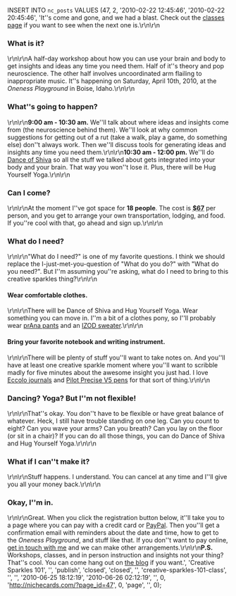 <!--
title:
created:
updated:
slug:
tags:
-->
INSERT INTO `nc_posts` VALUES (47, 2, '2010-02-22 12:45:46', '2010-02-22 
20:45:46', 'It''s come and gone, and we had a blast. Check out the <a 
href="/live/" title="Classes, workshops, and other live events I 
teach.">classes page</a> if you want to see when the next one 
is.\r\n\r\n<h3>What is it?</h3>\r\n\r\nA half-day workshop about how you can 
use your brain and body to get insights and ideas any time you need them. Half 
of it''s theory and pop neuroscience. The other half involves uncoordinated arm 
flailing to inappropriate music. It''s happening on Saturday, April 10th, 2010, 
at the <em>Oneness Playground</em> in Boise, Idaho.\r\n\r\n<h3>What''s going to 
happen?</h3>\r\n\r\n<strong>9:00 am - 10:30 am.</strong> We''ll talk about 
where ideas and insights come from (the neuroscience behind them). We''ll look 
at why common suggestions for getting out of a rut (take a walk, play a game, 
do something else) don''t always work. Then we''ll discuss tools for generating 
ideas and insights any time you need them.\r\n\r\n<strong>10:30 am - 12:00 
pm.</strong> We''ll do <a href="/dance-of-shiva/" title="What&#8217;s Dance of 
Shiva?">Dance of Shiva</a> so all the stuff we talked about gets integrated 
into your body and your brain. That way you won''t lose it. Plus, there will be 
Hug Yourself Yoga.\r\n\r\n<h3>Can I come?</h3>\r\n\r\nAt the moment I''ve got 
space for <strong>18 people</strong>. The cost is <abbr title="Sixty-seven U.S. 
dollars"><strong>$67</strong></abbr> per person, and you get to arrange your 
own transportation, lodging, and food. If you''re cool with that, go ahead and 
sign up.\r\n\r\n<h3>What do I need?</h3>\r\n\r\n"What do I need?" is one of my 
favorite questions. I think we should replace the I-just-met-you-question of 
"What do you do?" with "What do you need?". But I''m assuming you''re asking, 
what do I need to bring to this creative sparkles thing?\r\n\r\n<h4>Wear 
comfortable clothes.</h4>\r\n\r\nThere will be Dance of Shiva and Hug Yourself 
Yoga. Wear something you can move in. I''m a bit of a clothes pony, so I''ll 
probably wear <a href="http://prana.com/" title="Sustainable clothing for yoga, 
rock climbing, and adventures.">prAna pants</a> and an <a 
href="http://izod.com/" title="Comfortable and good looking sweaters you can 
get at Macy''s.">IZOD sweater</a>.\r\n\r\n<h4>Bring your favorite notebook and 
writing instrument.</h4>\r\n\r\nThere will be plenty of stuff you''ll want to 
take notes on. And you''ll have at least one creative sparkle moment where 
you''ll want to scribble madly for five minutes about the awesome insight you 
just had. I love <a href="http://eccololtd.com/" title="Italian made journals 
that are a delight to write in.">Eccolo journals</a> and <a 
href="http://pilotpen.us/products/rollingball/#anchor_preciseV" title="Found 
them in the 5th grade. Haven''t used another pen since.">Pilot Precise V5 
pens</a> for that sort of thing.\r\n\r\n<h3>Dancing? Yoga? But I''m not 
flexible!</h3>\r\n\r\nThat''s okay. You don''t have to be flexible or have 
great balance of whatever. Heck, I still have trouble standing on one leg. Can 
you count to eight? Can you wave your arms? Can you breath? Can you lay on the 
floor (or sit in a chair)? If you can do all those things, you can do Dance of 
Shiva and Hug Yourself Yoga.\r\n\r\n<h3>What if I can''t make 
it?</h3>\r\n\r\nStuff happens. I understand. You can cancel at any time and 
I''ll give you all your money back.\r\n\r\n<h3>Okay, I''m 
in.</h3>\r\n\r\nGreat. When you click the registration button below, it''ll 
take you to a page where you can pay with a credit card or <a 
href="http://paypal.com/" title="PayPal is the easiest way to send money 
online.">PayPal</a>. Then you''ll get a confirmation email with reminders about 
the date and time, how to get to the <em>Oneness Playground</em>, and stuff 
like that. If you don''t want to pay online, <a href="/contact/" title="Need to 
talk? Drop me a line.">get in touch with me</a> and we can make other 
arrangements.\r\n\r\n<strong>P.S.</strong> Workshops, classes, and in person 
instruction and insights not your thing? That''s cool. You can come hang out on 
<a href="/" title="Pasteboard products with personalities | Niche Cards">the 
blog</a> if you want.', 'Creative Sparkles 101', '', 'publish', 'closed', 
'closed', '', 'creative-sparkles-101-class', '', '', '2010-06-25 18:12:19', 
'2010-06-26 02:12:19', '', 0, 'http://nichecards.com/?page_id=47', 0, 'page', 
'', 0);
